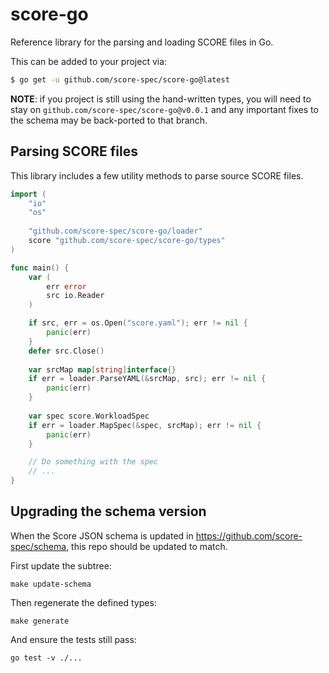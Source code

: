 # score-go

Reference library for the parsing and loading SCORE files in Go.

This can be added to your project via:

```sh
$ go get -u github.com/score-spec/score-go@latest
```

**NOTE**: if you project is still using the hand-written types, you will need to stay on `github.com/score-spec/score-go@v0.0.1`
and any important fixes to the schema may be back-ported to that branch.

## Parsing SCORE files

This library includes a few utility methods to parse source SCORE files.

```go
import (
    "io"
    "os"
    
    "github.com/score-spec/score-go/loader"
    score "github.com/score-spec/score-go/types"
)

func main() {
    var (
        err error
        src io.Reader
    )

    if src, err = os.Open("score.yaml"); err != nil {
        panic(err)
    }
	defer src.Close()
    
    var srcMap map[string]interface{}
    if err = loader.ParseYAML(&srcMap, src); err != nil {
        panic(err)
    }
    
    var spec score.WorkloadSpec
    if err = loader.MapSpec(&spec, srcMap); err != nil {
        panic(err)
    }

    // Do something with the spec
    // ...
}

```

## Upgrading the schema version

When the Score JSON schema is updated in https://github.com/score-spec/schema, this repo should be updated to match.

First update the subtree:

```
make update-schema
```

Then regenerate the defined types:

```
make generate
```

And ensure the tests still pass:

```
go test -v ./...
```
